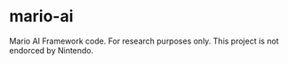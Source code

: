 # mario-ai
Mario AI Framework code. For research purposes only. This project is not endorced by Nintendo.
